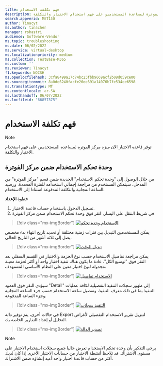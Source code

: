 ```yaml
---
title: فهم تكلفة الاستخدام
description: ميزة مركز الفوترة لمساعدة المستخدمين على فهم استخدام الاختبار والتكلفة
search.appverid: MET150
author: Tinacyt
ms.author: tinachen
manager: rshastri
audience: Software-Vendor
ms.topic: troubleshooting
ms.date: 06/02/2022
ms.service: virtual-desktop
ms.localizationpriority: medium
ms.collection: TestBase-M365
ms.custom: ''
ms.reviewer: Tinacyt
f1.keywords: NOCSH
ms.openlocfilehash: 3cfa8499a17c74bc23fbb9669acf2b09d059ce00
ms.sourcegitcommit: 8a0de6240facfe26ee391a14076b7fe534ee6598
ms.translationtype: MT
ms.contentlocale: ar-SA
ms.lasthandoff: 06/07/2022
ms.locfileid: "66857375"
---
```

# <a name="understand-your-usage-cost"></a>فهم تكلفة الاستخدام

> [!NOTE]
> توفر قاعدة الاختبار الآن ميزة مركز الفوترة لمساعدة المستخدمين على فهم استخدام الاختبار والتكلفة.

## <a name="usage-console-under-billing-hub"></a>وحدة تحكم الاستخدام ضمن مركز الفوترة

من خلال الوصول إلى "وحدة تحكم الاستخدام" الجديدة ضمن قسم "مركز الفوترة" من المدخل، سيتمكن المستخدم من مراجعة إجمالي استخدامه للفترة المحددة، ورصيد الساعة المجانية والتكلفة المدفوعة استنادا إلى الاستخدام.

**خطوة الإعداد**

1. تسجيل الدخول باستخدام حساب قاعدة الاختبار.
2. في شريط التنقل على اليسار، انقر فوق وحدة تحكم الاستخدام ضمن مركز الفوترة

> [!div class="mx-imgBorder"]
> [![وحدة تحكم](Media/usagecost01-usage-console.png) الاستخدام ](Media/usagecost01-usage-console.png#lightbox)

يمكن للمستخدمين التبديل بين فترات زمنية مختلفة أو تحديد تاريخ انتهاء بدء مخصص يصل إلى ثلاثة أشهر من التاريخ الحالي.

> [!div class="mx-imgBorder"]
> [![تبديل الوقت](Media/usagecost02-switch-time.png) ](Media/usagecost02-switch-time.png#lightbox)

يمكن مراجعة تفاصيل الاستخدام حسب نوع الحزمة والاختبار في القسم السفلي بعد النقر فوق "توسيع الكل". عادة ما يكون هناك تنفيذ اختبار واحد أو أكثر لحزمة معينة مجدولة لنوع اختبار معين على النظام الأساسي المستهدف.

> [!div class="mx-imgBorder"]
> [![تفاصيل](Media/usagecost03-usage-details.png) الاستخدام ](Media/usagecost03-usage-details.png#lightbox)

سيؤدي النقر فوق العمود "Detail" إلى ظهور سجلات التنفيذ التفصيلية لكافة عمليات التنفيذ بما في ذلك معرف التنفيذ، وتفصيل ساعة الاستخدام حسب جزء الساعة المجانية وجزء الساعة المدفوعة.

> [!div class="mx-imgBorder"]
> [![سجلات](Media/usagecost04-execution-records.png) التنفيذ ](Media/usagecost04-execution-records.png#lightbox)

في حالات أخرى، يتم توفير دالة Export لتنزيل تقرير الاستخدام التفصيلي لأغراض التحليل أو إعداد التقارير الخاصة بك.

> [!div class="mx-imgBorder"]
> [![تصدير الدالة](Media/usagecost05-export-function.png) ](Media/usagecost05-export-function.png#lightbox)

> [!NOTE]
> يرجى التذكير بأن وحدة تحكم الاستخدام تعرض حاليا جميع سجلات استخدام الاختبار على مستوى الاشتراك. قد تلاحظ أنشطة الاختبار من حسابات الاختبار الأخرى إذا كان لديك أكثر من حساب قاعدة اختبار واحد أعيد إنشاؤه ضمن الاشتراك.
